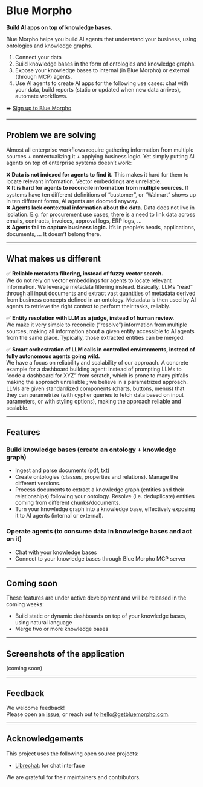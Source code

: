 # Blue Morpho

**Build AI apps on top of knowledge bases.**

Blue Morpho helps you build AI agents that understand your business, using ontologies and knowledge graphs.

1. Connect your data  
2. Build knowledge bases in the form of ontologies and knowledge graphs.  
3. Expose your knowledge bases to internal (in Blue Morpho) or external (through MCP) agents.  
4. Use AI agents to create AI apps for the following use cases: chat with your data, build reports (static or updated when new data arrives), automate workflows.

➡️ [Sign up to Blue Morpho](https://app.getbluemorpho.com)

---

## Problem we are solving

Almost all enterprise workflows require gathering information from multiple sources + contextualizing it + applying business logic. Yet simply putting AI agents on top of enterprise systems doesn’t work:

❌ **Data is not indexed for agents to find it.** This makes it hard for them to locate relevant information. Vector embeddings are unreliable.  
❌ **It is hard for agents to reconcile information from multiple sources.** If systems have ten different definitions of “customer”, or “Walmart” shows up in ten different forms, AI agents are doomed anyway.  
❌ **Agents lack contextual information about the data.** Data does not live in isolation. E.g. for procurement use cases, there is a need to link data across emails, contracts, invoices, approval logs, ERP logs, …  
❌ **Agents fail to capture business logic.** It’s in people’s heads, applications, documents, … It doesn’t belong there.  

---

## What makes us different

✅ **Reliable metadata filtering, instead of fuzzy vector search.**  
  We do not rely on vector embeddings for agents to locate relevant information. We leverage metadata filtering instead. Basically, LLMs “read” through all input documents and extract vast quantities of metadata derived from business concepts defined in an ontology. Metadata is then used by AI agents to retrieve the right context to perform their tasks, reliably.  

✅ **Entity resolution with LLM as a judge, instead of human review.**  
  We make it very simple to reconcile (“resolve”) information from multiple sources, making all information about a given entity accessible to AI agents from the same place. Typically, those extracted entities can be merged:

✅ **Smart orchestration of LLM calls in controlled environments, instead of fully autonomous agents going wild.**  
  We have a focus on reliability and scalability of our approach. A concrete example for a dashboard building agent: instead of prompting LLMs to “code a dashboard for XYZ” from scratch, which is prone to many pitfalls making the approach unreliable ; we believe in a parametrized approach. LLMs are given standardized components (charts, buttons, menus) that they can parametrize (with cypher queries to fetch data based on input parameters, or with styling options), making the approach reliable and scalable.  

---

## Features

### Build knowledge bases (create an ontology + knowledge graph)

- Ingest and parse documents (pdf, txt)  
- Create ontologies (classes, properties and relations). Manage the different versions.  
- Process documents to extract a knowledge graph (entities and their relationships) following your ontology. Resolve (i.e. deduplicate) entities coming from different chunks/documents.  
- Turn your knowledge graph into a knowledge base, effectively exposing it to AI agents (internal or external).  

### Operate agents (to consume data in knowledge bases and act on it)

- Chat with your knowledge bases  
- Connect to your knowledge bases through Blue Morpho MCP server

---

## Coming soon

These features are under active development and will be released in the coming weeks:

- Build static or dynamic dashboards on top of your knowledge bases, using natural language  
- Merge two or more knowledge bases  

---

## Screenshots of the application

(coming soon)

---

## Feedback

We welcome feedback!  
Please open an [issue](https://github.com/getbluemorpho/blue-morpho/issues), or reach out to [hello@getbluemorpho.com](mailto:hello@getbluemorpho.com).

---

## Acknowledgements

This project uses the following open source projects:

- [Librechat](https://github.com/danny-avila/LibreChat): for chat interface  

We are grateful for their maintainers and contributors.
